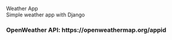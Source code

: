 Weather App <br/>
Simple weather app with Django <br>
 <h3>OpenWeather API: https://openweathermap.org/appid</h3>

